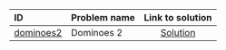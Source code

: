 | ID | Problem name | Link to solution |
|:---|:---|:---:|
| [dominoes2](https://open.kattis.com/problems/dominoes2) | Dominoes 2 | [Solution](https://github.com/versenyi98/kattis-solutions/tree/main/solutions/Dominoes%202)|
